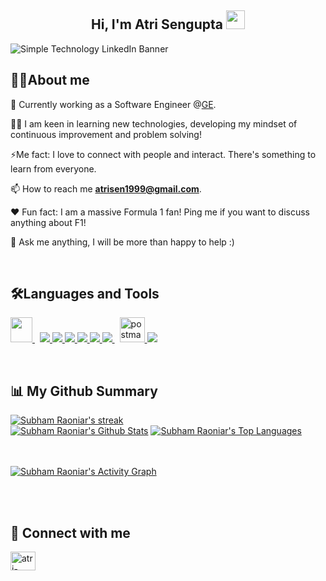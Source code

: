 <h2 align="center">Hi, I'm Atri Sengupta  <img src="https://user-images.githubusercontent.com/39955420/147578264-bae0526c-028a-49d2-8af8-d08bb4edbd2a.gif" height="30" width="30"></h2>

![Simple Technology LinkedIn Banner](https://user-images.githubusercontent.com/73374498/147854572-e1dccd78-313d-4d4d-b198-e7b2e8d384de.gif)

<h2>🙋‍♂️About me</h2>

🔭 Currently working as a Software Engineer @[GE](https://www.ge.com/).

👨‍💻 I am keen in learning new technologies, developing my mindset of continuous improvement and problem solving!

⚡Me fact: I love to connect with people and interact. There's something to learn from everyone. 

📫 How to reach me **atrisen1999@gmail.com**.

❤ Fun fact: I am a massive Formula 1 fan! Ping me if you want to discuss anything about F1!

💬 Ask me anything, I will be more than happy to help :)

<br/>

<h2>🛠Languages and Tools</h2>

<p align="left"> 
    <a style="padding-right:8px;" href="https://www.mysql.com/" target="_blank"> <img src="https://img.icons8.com/fluent/48/000000/mysql-logo.png" width="35" height="40"/> </a>
    <a href="https://www.java.com" target="_blank"> <img src="https://img.icons8.com/color/48/000000/java-coffee-cup-logo.png"/> </a>
    <a href="https://spring.io/projects/spring-boot" target="_blank"> <img src="https://img.icons8.com/color/48/000000/spring-logo.png"/> </a> 
    <a href="https://developer.mozilla.org/en-US/docs/Web/JavaScript" target="_blank"> <img src="https://img.icons8.com/color/48/000000/javascript.png"/> </a> 
    <a href="https://www.w3.org/html/" target="_blank"> <img src="https://img.icons8.com/color/48/000000/html-5.png"/> </a> 
    <a href="https://www.w3schools.com/css/" target="_blank"> <img src="https://img.icons8.com/color/48/000000/css3.png"/> </a>  
    <a style="padding-right:8px;" href="https://nodejs.org" target="_blank"> <img src="https://img.icons8.com/color/48/000000/nodejs.png"/> </a> 
    <a href="https://postman.com" target="_blank"> <img src="https://www.vectorlogo.zone/logos/getpostman/getpostman-icon.svg" alt="postman" width="40" height="40"/> </a>   
    <a href="https://git-scm.com/" target="_blank"> <img src="https://img.icons8.com/color/48/000000/git.png"/> </a> 
    
</p>

<!-- [![React Badge](https://img.shields.io/badge/-React-61DBFB?style=for-the-badge&labelColor=black&logo=react&logoColor=61DBFB)](#)  [![Javascript Badge](https://img.shields.io/badge/-Javascript-F0DB4F?style=for-the-badge&labelColor=black&logo=javascript&logoColor=F0DB4F)](#) [![Typescript Badge](https://img.shields.io/badge/-Typescript-007acc?style=for-the-badge&labelColor=black&logo=typescript&logoColor=007acc)](#) [![Nodejs Badge](https://img.shields.io/badge/-Nodejs-3C873A?style=for-the-badge&labelColor=black&logo=node.js&logoColor=3C873A)](#) [![GraphQL Badge](https://img.shields.io/badge/-GraphQl-e535ab?style=for-the-badge&labelColor=black&logo=node.js&logoColor=e535ab)](#) -->
<br/>

<h2>📊 My Github Summary</h2>

<a href="https://github.com/SubhamRaoniar28/github-readme-streak-stats">
        <img title="🔥 Get streak stats for your profile at git.io/streak-stats" alt="Subham Raoniar's streak" src="https://github-readme-streak-stats.herokuapp.com/?user=Atri1&theme=black-ice&hide_border=true&stroke=0000&background=060A0CD0"/>
    </a>

<br/>
    <a href="https://github.com/Atri1/github-readme-stats"><img alt="Subham Raoniar's Github Stats" src="https://github-readme-stats.vercel.app/api?username=Atri1&show_icons=true&count_private=true&theme=react&hide_border=true&bg_color=0D1117" /></a>
  <a href="https://github.com/Atri1/github-readme-stats"><img alt="Subham Raoniar's Top Languages" src="https://github-readme-stats.vercel.app/api/top-langs/?username=Atri1&langs_count=8&count_private=true&layout=compact&theme=react&hide_border=true&bg_color=0D1117" /></a>
  <br/>
  


<br/>
<br/>

<a href="https://github.com/Atri1/github-readme-activity-graph"><img alt="Subham Raoniar's Activity Graph" src="https://activity-graph.herokuapp.com/graph?username=Atri1&bg_color=0D1117&color=5BCDEC&line=5BCDEC&point=FFFFFF&hide_border=true" /></a>

<br/>
<br/>


<h2>🌱 Connect with me</h2>
<!-- icons  -->

<p align="left">
<a href="https://linkedin.com/in/atri-sengupta" target="blank"><img align="center" src="https://raw.githubusercontent.com/rahuldkjain/github-profile-readme-generator/master/src/images/icons/Social/linked-in-alt.svg" alt="atri-sengupta" height="30" width="40" /></a>
</p>
